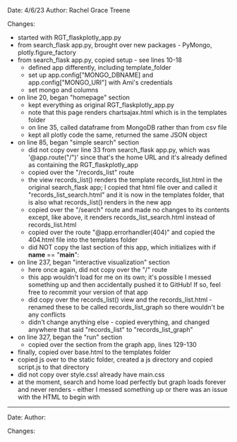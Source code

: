 Date: 4/6/23
Author: Rachel Grace Treene

Changes:
- started with RGT_flaskplotly_app.py
- from search_flask app.py, brought over new packages - PyMongo, plotly.figure_factory
- from search_flask app.py, copied setup - see lines 10-18
    - defined app differently, including template_folder
    - set up app.config["MONGO_DBNAME] and app.config["MONGO_URI"] with Ami's credentials
    - set mongo and columns
- on line 20, began "homepage" section
    - kept everything as original RGT_flaskplotly_app.py
    - note that this page renders chartsajax.html which is in the templates folder
    - on line 35, called dataframe from MongoDB rather than from csv file
    - kept all plotly code the same, returned the same JSON object
- on line 85, began "simple search" section
    - did not copy over line 33 from search_flask app.py, which was '@app.route("/")' since that's the home URL and it's already defined as containing the RGT_flaskplotly_app
    - copied over the "/records_list" route
    - the view records_list() renders the template records_list.html in the original search_flask app; I copied that html file over and called it "records_list_search.html" and it is now in the templates folder, that is also what records_list() renders in the new app
    - copied over the "/search" route and made no changes to its contents except, like above, it renders records_list_search.html instead of records_list.html
    - copied over the route "@app.errorhandler(404)" and copied the 404.html file into the templates folder
    - did NOT copy the last section of this app, which initializes with if __name__ == "__main__":
- on line 237, began "interactive visualization" section
    - here once again, did not copy over the "/" route
    - this app wouldn't load for me on its own; it's possible I messed something up and then accidentally pushed it to GitHub! If so, feel free to recommit your version of that app
    - did copy over the records_list() view and the records_list.html - renamed these to be called records_list_graph so there wouldn't be any conflicts
    - didn't change anything else - copied everything, and changed anywhere that said "records_list" to "records_list_graph"
- on line 327, began the "run" section
    - copied over the section from the graph app, lines 129-130
- finally, copied over base.html to the templates folder
- copied js over to the static folder, created a js directory and copied script.js to that directory
- did not copy over style.css! already have main.css
- at the moment, search and home load perfectly but graph loads forever and never renders - either I messed something up or there was an issue with the HTML to begin with

-----------------------------------------------------------------------------------------------------------------------

Date:
Author:

Changes: